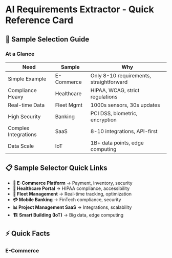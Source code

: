 # AI Requirements Extractor - Quick Reference Card

## 🎯 Sample Selection Guide

### At a Glance

| Need | Sample | Why |
|------|--------|-----|
| Simple Example | E-Commerce | Only 8-10 requirements, straightforward |
| Compliance Heavy | Healthcare | HIPAA, WCAG, strict regulations |
| Real-time Data | Fleet Mgmt | 1000s sensors, 30s updates |
| High Security | Banking | PCI DSS, biometric, encryption |
| Complex Integrations | SaaS | 8-10 integrations, API-first |
| Data Scale | IoT | 1B+ data points, edge computing |

## 📋 Sample Selector Quick Links

- **🛒 E-Commerce Platform** → Payment, inventory, security
- **🏥 Healthcare Portal** → HIPAA compliance, accessibility
- **🚚 Fleet Management** → Real-time tracking, optimization
- **💳 Mobile Banking** → FinTech compliance, security
- **📊 Project Management SaaS** → Integrations, scalability
- **🏗️ Smart Building (IoT)** → Big data, edge computing

## ⚡ Quick Facts

### E-Commerce
